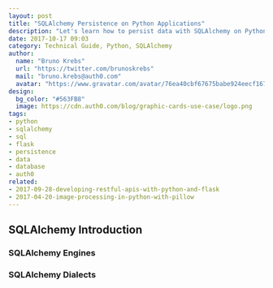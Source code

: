 ```yaml
---
layout: post
title: "SQLAlchemy Persistence on Python Applications"
description: "Let's learn how to persist data with SQLAlchemy on Python applications."
date: 2017-10-17 09:03
category: Technical Guide, Python, SQLAlchemy
author:
  name: "Bruno Krebs"
  url: "https://twitter.com/brunoskrebs"
  mail: "bruno.krebs@auth0.com"
  avatar: "https://www.gravatar.com/avatar/76ea40cbf67675babe924eecf167b9b8?s=60"
design:
  bg_color: "#563FB8"
  image: https://cdn.auth0.com/blog/graphic-cards-use-case/logo.png
tags:
- python
- sqlalchemy
- sql
- flask
- persistence
- data
- database
- auth0
related:
- 2017-09-28-developing-restful-apis-with-python-and-flask
- 2017-04-20-image-processing-in-python-with-pillow
---
```


## SQLAlchemy Introduction

### SQLAlchemy Engines

### SQLAlchemy Dialects
